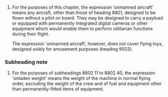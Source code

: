 1. For the purposes of this chapter, the expression ‘unmanned aircraft’ means any aircraft, other than those of heading 8801, designed to be flown without a pilot on board. They may be designed to carry a payload or equipped with permanently integrated digital cameras or other equipment which would enable them to perform utilitarian functions during their flight.

    The expression ‘unmanned aircraft’, however, does not cover flying toys, designed solely for amusement purposes (heading 9503).


### Subheading note

1. For the purposes of subheadings 8802 11 to 8802 40, the expression 'unladen weight' means the weight of the machine in normal flying order, excluding the weight of the crew and of fuel and equipment other than permanently-fitted items of equipment.
